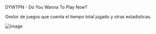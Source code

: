 DYWTPN - Do You Wanna To Play Now?

Gestor de juegos que cuenta el tiempo total jugado y otras estadisticas.

![image](https://github.com/MauroMasciar/DYWTPN/assets/1477277/586fc275-ecea-416b-b3e4-3dd656d82ba4)

